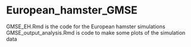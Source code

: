 # European_hamster_GMSE

GMSE_EH.Rmd is the code for the European hamster simulations 
GMSE_output_analysis.Rmd is code to make some plots of the simulation data

